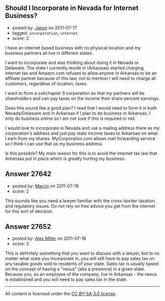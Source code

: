 ## Should I Incorporate in Nevada for Internet Business?

- posted by: [Jason](https://stackexchange.com/users/-1/12030-jason) on 2011-07-17
- tagged: `incorporation`, `internet`
- score: 2

I have an internet based business with no physical location and my business partners all live in different states.

I want to incorporate and was thinking about doing it in Nevada or Delaware. The state I currently reside in (Arkansas) started charging internet tax and Amazon.com refuses to allow anyone in Arkansas to be an affiliate partner because of this law, not to mention I will need to charge all customers, regardless of location, taxes.

I want to form a subchapter S corporation so that my partners will be shareholders and can pay taxes on the income their share percent earnings.

Does this sound like a good plan? I read that I would need to form it in both Nevada/Delaware and in Arkansas if I plan to do business in Arkansas. I only do business online so I am not sure if this is required or not.

I would love to incorporate in Nevada and use a mailing address there as my corporation's address and just pay state income taxes to Arkansas on what I earn from my shares. MyCorporation.com allows mail forwarding service so I think I can use that as my business address.

Is this possible? My main reason for this is to avoid the internet tax law that Arkansas put in place which is greatly hurting my business. 


## Answer 27642

- posted by: [Marcin](https://stackexchange.com/users/-1/8798-marcin) on 2011-07-18
- score: 2

This sounds like you need a lawyer familiar with the cross-border taxation and regulatory issues. Do not rely on free advice you get from the internet for this sort of decision.


## Answer 27652

- posted by: [Alex Miller](https://stackexchange.com/users/-1/8839-alex-miller) on 2011-07-18
- score: 2

This is definitely something that you want to discuss with a lawyer, but to no matter what state you incorporate in, you will still have to pay sales tax on any taxable goods sold to residents of your state.  Sales tax is usually based on the concept of having a "nexus" (aka a presence) in a given state.  Because you, as an employee of the company, live in Arkansas - the nexus is established and you will need to pay sales tax in the state.



---

All content is licensed under the [CC BY-SA 3.0 license](https://creativecommons.org/licenses/by-sa/3.0/).
